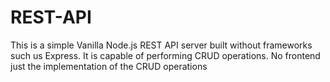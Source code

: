 # REST-API
This is a simple Vanilla Node.js REST API server built without frameworks such us Express. It is capable of performing CRUD operations. No frontend just the implementation of the CRUD operations

